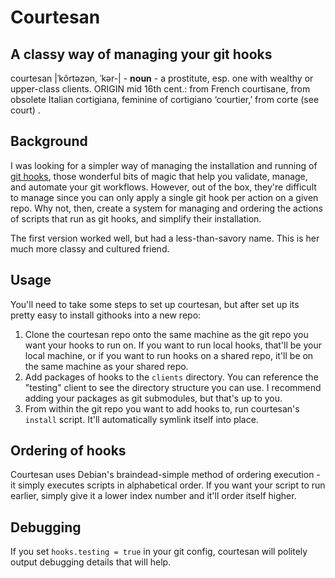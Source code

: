 # Courtesan
## A classy way of managing your git hooks

courtesan |ˈkôrtəzən, ˈkər-| - **noun** - a prostitute, esp. one with wealthy or upper-class clients.
ORIGIN mid 16th cent.: from French courtisane, from obsolete Italian cortigiana, feminine of cortigiano ‘courtier,’ from corte (see court) .

## Background

I was looking for a simpler way of managing the installation and running of [git hooks](http://www.kernel.org/pub/software/scm/git/docs/githooks.html), those wonderful bits of magic that help you validate, manage, and automate your git workflows. However, out of the box, they're difficult to manage since you can only apply a single git hook per action on a given repo. Why not, then, create a system for managing and ordering the actions of scripts that run as git hooks, and simplify their installation.

The first version worked well, but had a less-than-savory name. This is her much more classy and cultured friend.

## Usage

You'll need to take some steps to set up courtesan, but after set up its pretty easy to install githooks into a new repo:

1. Clone the courtesan repo onto the same machine as the git repo you want your hooks to run on. If you want to run local hooks, that'll be your local machine, or if you want to run hooks on a shared repo, it'll be on the same machine as your shared repo.
2. Add packages of hooks to the `clients` directory. You can reference the "testing" client to see the directory structure you can use. I recommend adding your packages as git submodules, but that's up to you.
3. From within the git repo you want to add hooks to, run courtesan's `install` script. It'll automatically symlink itself into place.

## Ordering of hooks

Courtesan uses Debian's braindead-simple method of ordering execution - it simply executes scripts in alphabetical order. If you want your script to run earlier, simply give it a lower index number and it'll order itself higher.

## Debugging

If you set `hooks.testing = true` in your git config, courtesan will politely output debugging details that will help.
